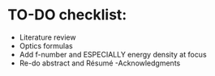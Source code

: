 # TO-DO checklist:
- Literature review
- Optics formulas
- Add f-number and ESPECIALLY energy density at focus
- Re-do abstract and Résumé
-Acknowledgments
